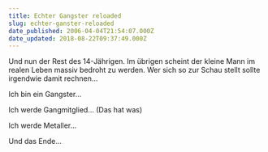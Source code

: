```yaml
---
title: Echter Gangster reloaded
slug: echter-ganster-reloaded
date_published: 2006-04-04T21:54:07.000Z
date_updated: 2018-08-22T09:37:49.000Z
---
```


Und nun der Rest des 14-Jährigen. Im übrigen scheint der kleine Mann im realen Leben massiv bedroht zu werden. Wer sich so zur Schau stellt sollte irgendwie damit rechnen&hellip; 

Ich bin ein Gangster&hellip;

Ich werde Gangmitglied&hellip; (Das hat was)

Ich werde Metaller... 

Und das Ende... 
